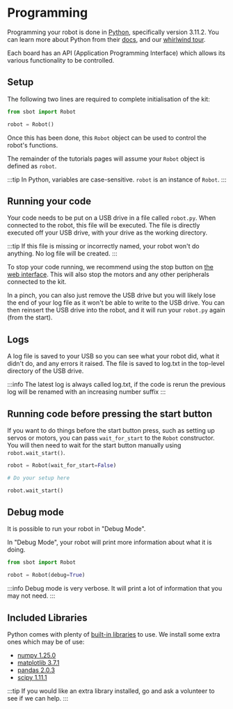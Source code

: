 # Programming

Programming your robot is done in [Python](https://www.python.org/),
specifically version 3.11.2. You can learn more about Python from their
[docs](https://docs.python.org/3/), and our [whirlwind tour](../tutorials/python-tour).

Each board has an API (Application Programming Interface) which allows its various functionality to be controlled.

## Setup

The following two lines are required to complete initialisation of the
kit:

```python
from sbot import Robot

robot = Robot()
```

Once this has been done, this `Robot` object can be used to control the
robot's functions.

The remainder of the tutorials pages will assume your `Robot` object is
defined as `robot`.

:::tip
In Python, variables are case-sensitive. `robot` is an instance of `Robot`.
:::

## Running your code

Your code needs to be put on a USB drive in a file called `robot.py`. When connected to the robot, this file will be executed. The file is directly executed off your USB drive, with your drive as the working directory.

:::tip
If this file is missing or incorrectly named, your robot won't do anything. No log file will be created.
:::

To stop your code running, we recommend using the stop button on [the web interface](../kit/web-interface).
This will also stop the motors and any other peripherals connected to the kit.

In a pinch, you can also just remove the USB drive but you will likely lose the end of your log file as it won't be able to write to the USB drive.
You can then reinsert the USB drive into the robot, and it will run your `robot.py` again (from the start).

## Logs

A log file is saved to your USB so you can see what your robot did,
what it didn't do, and any errors it raised. The file is saved to log.txt in the top-level directory of the USB drive.

:::info
The latest log is always called log.txt, if the code is rerun the previous log will be renamed with an increasing number suffix
:::

## Running code before pressing the start button

If you want to do things before the start button press, such as setting up servos or motors, you can pass `wait_for_start` to the `Robot` constructor. You will then need to wait for the start button manually using `robot.wait_start()`.

```python
robot = Robot(wait_for_start=False)

# Do your setup here

robot.wait_start()
```

## Debug mode

It is possible to run your robot in "Debug Mode".

In "Debug Mode", your robot will print more information about what it is doing.

```python
from sbot import Robot

robot = Robot(debug=True)
```

:::info
Debug mode is very verbose. It will print a lot of information that you may not need.
:::

## Included Libraries

Python comes with plenty of [built-in
libraries](https://docs.python.org/3.11/py-modindex.html) to use. We
install some extra ones which may be of use:

-   [numpy 1.25.0](https://pypi.org/project/numpy/1.25.0/)
-   [matplotlib 3.7.1](https://pypi.org/project/matplotlib/3.7.1/)
-   [pandas 2.0.3](https://pypi.org/project/pandas/2.0.3/)
-   [scipy 1.11.1](https://pypi.org/project/scipy/1.11.1/)

:::tip
If you would like an extra library installed, go and ask a volunteer to see if we can help.
:::

